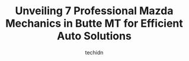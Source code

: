 ---
layout: ampstory
image: https://images.unsplash.com/photo-1576933875027-3314e0a79702?ixlib=rb-4.0.3&ixid=MnwxMjA3fDB8MHxwaG90by1wYWdlfHx8fGVufDB8fHx8&auto=format&fit=crop&w=640&h=853&q=80
author: techidn
featured: false
description: Trust your vehicles maintenance and repairs to the 7 best Mazda Mechanic in Butte MT, USA. With their extensive experience, cutting-edge technology, and commitment to customer satisfaction,
title: Unveiling 7 Professional Mazda Mechanics in Butte MT for Efficient Auto Solutions
cover:
   title: Unveiling 7 Professional Mazda Mechanics in Butte MT for Efficient Auto Solutions
   subtitle: Rickpate
   background: https://images.unsplash.com/photo-1576933875027-3314e0a79702?ixlib=rb-4.0.3&ixid=MnwxMjA3fDB8MHxwaG90by1wYWdlfHx8fGVufDB8fHx8&auto=format&fit=crop&w=640&h=853&q=80

pages: 
 - layout: thirds
   top: <h1>#1 Car Tune Automotive Service and Repair</h1>
   bottom: "<p>I was traveling from Utah back to Montana for the Holidays and on the way up, my alternator started going out about 10 miles from Butte. I was able to get it to Butte and</p>"
   background: https://www.knot35.com/toplist/wp-content/uploads/2023/06/best-mazda-mechanic-1-in-butte-mt-1685841729.jpeg
   backgroundblur: true
 - layout: thirds
   top: <h1>#2 Western States Truck Services</h1>
   bottom: "<p>110 Bobcat Trail, Butte, MT 59701, United States</p>"
   background: https://www.knot35.com/toplist/wp-content/uploads/2023/06/best-mazda-mechanic-2-in-butte-mt-1685841729.jpeg
   cta:
      link: https://www.knot35.com/toplist/unveiling-7-professional-mazda-mechanics-in-butte-mt-for-efficient-auto-solutions/
      text: Unveiling 7 Professional Mazda Mechanics in Butte MT for Efficient Auto Solutions
 - layout: thirds
   top: <h1>#3 Gilboys Towing</h1>
   bottom: "<p>8 Dewey Blvd, Butte, MT 59701, United States</p>"
   background: https://www.knot35.com/toplist/wp-content/uploads/2023/06/best-mazda-mechanic-3-in-butte-mt-1685841729.jpeg
   cta:
      link: https://www.knot35.com/toplist/unveiling-7-professional-mazda-mechanics-in-butte-mt-for-efficient-auto-solutions/
      text: Unveiling 7 Professional Mazda Mechanics in Butte MT for Efficient Auto Solutions
 - layout: thirds
   top: <h1>#4 Certified Transmission & Auto Repair</h1>
   bottom: "<p>3934 Wynne Ave, Butte, MT 59701, United States</p>"
   background: https://images.unsplash.com/photo-1552083974-186346191183?ixlib=rb-4.0.3&ixid=MnwxMjA3fDB8MHxwaG90by1wYWdlfHx8fGVufDB8fHx8&auto=format&fit=crop&w=640&h=853&q=80
   cta:
      link: https://www.knot35.com/toplist/unveiling-7-professional-mazda-mechanics-in-butte-mt-for-efficient-auto-solutions/
      text: Unveiling 7 Professional Mazda Mechanics in Butte MT for Efficient Auto Solutions
 - layout: thirds
   top: <h1>#5 Micks Repair LLC</h1>
   bottom: "<p>300 Holland St, Butte, MT 59701, United States</p>"
   background: https://images.unsplash.com/photo-1522441815192-d9f04eb0615c?ixlib=rb-4.0.3&ixid=MnwxMjA3fDB8MHxwaG90by1wYWdlfHx8fGVufDB8fHx8&auto=format&fit=crop&w=640&h=853&q=80
   cta:
      link: https://www.knot35.com/toplist/unveiling-7-professional-mazda-mechanics-in-butte-mt-for-efficient-auto-solutions/
      text: Unveiling 7 Professional Mazda Mechanics in Butte MT for Efficient Auto Solutions
 - layout: thirds
   top: <h1>#6 Pro Repair</h1>
   bottom: "<p>1750 4 Mile, Butte, MT 59701, United States</p>"
   background: https://images.unsplash.com/photo-1541356665065-22676f35dd40?ixlib=rb-4.0.3&ixid=MnwxMjA3fDB8MHxwaG90by1wYWdlfHx8fGVufDB8fHx8&auto=format&fit=crop&w=640&h=853&q=80
   cta:
      link: https://www.knot35.com/toplist/unveiling-7-professional-mazda-mechanics-in-butte-mt-for-efficient-auto-solutions/
      text: Unveiling 7 Professional Mazda Mechanics in Butte MT for Efficient Auto Solutions
 - layout: thirds
   top: <h1>#7 Baker Towing & Repair</h1>
   bottom: "<p>521 Cobban St, Butte, MT 59701, United States</p>"
   background: https://images.unsplash.com/photo-1609083590460-7b8cc0ca65f8?ixlib=rb-4.0.3&ixid=MnwxMjA3fDB8MHxwaG90by1wYWdlfHx8fGVufDB8fHx8&auto=format&fit=crop&w=640&h=853&q=80
   cta:
      link: https://www.knot35.com/toplist/unveiling-7-professional-mazda-mechanics-in-butte-mt-for-efficient-auto-solutions/
      text: Unveiling 7 Professional Mazda Mechanics in Butte MT for Efficient Auto Solutions
 - layout: thirds
   middle: Continue reading...
   background: https://images.unsplash.com/photo-1632260260864-caf7fde5ec36?ixlib=rb-4.0.3&ixid=MnwxMjA3fDB8MHxwaG90by1wYWdlfHx8fGVufDB8fHx8&auto=format&fit=crop&w=640&h=853&q=80
   cta:
      link: https://www.knot35.com/toplist/unveiling-7-professional-mazda-mechanics-in-butte-mt-for-efficient-auto-solutions/
      text: Unveiling 7 Professional Mazda Mechanics in Butte MT for Efficient Auto Solutions
      
---